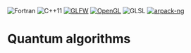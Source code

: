 ![Fortran](https://img.shields.io/badge/Fortran-2003-blue)
![C++11](https://img.shields.io/badge/C%2B%2B-11-blue)
[![GLFW](https://img.shields.io/badge/GLFW-3.4-blue)](https://www.glfw.org)
[![OpenGL](https://img.shields.io/badge/OpenGL-4.1-blue)](https://www.opengl.org/)
![GLSL](https://img.shields.io/badge/GLSL-4.10-blue)
[![arpack-ng](https://img.shields.io/badge/arpack-ng-blue?logo=github)](https://github.com/opencollab/arpack-ng)

# Quantum algorithms

